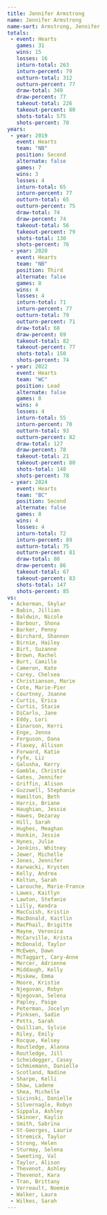 ```yaml
---
title: Jennifer Armstrong
name: Jennifer Armstrong
name-sort: Armstrong, Jennifer
totals:
 - event: Hearts
   games: 31
   wins: 15
   losses: 16
   inturn-total: 263
   inturn-percent: 79
   outturn-total: 312
   outturn-percent: 77
   draw-total: 349
   draw-percent: 77
   takeout-total: 226
   takeout-percent: 80
   shots-total: 575
   shots-percent: 78
years:
 - year: 2019
   event: Hearts
   team: "NB"
   position: Second
   alternate: false
   games: 7
   wins: 3
   losses: 4
   inturn-total: 65
   inturn-percent: 77
   outturn-total: 65
   outturn-percent: 75
   draw-total: 74
   draw-percent: 74
   takeout-total: 56
   takeout-percent: 79
   shots-total: 130
   shots-percent: 76
 - year: 2020
   event: Hearts
   team: "NB"
   position: Third
   alternate: false
   games: 8
   wins: 4
   losses: 4
   inturn-total: 71
   inturn-percent: 77
   outturn-total: 79
   outturn-percent: 71
   draw-total: 68
   draw-percent: 69
   takeout-total: 82
   takeout-percent: 77
   shots-total: 150
   shots-percent: 74
 - year: 2022
   event: Hearts
   team: "WC"
   position: Lead
   alternate: false
   games: 8
   wins: 4
   losses: 4
   inturn-total: 55
   inturn-percent: 70
   outturn-total: 93
   outturn-percent: 82
   draw-total: 127
   draw-percent: 78
   takeout-total: 21
   takeout-percent: 80
   shots-total: 148
   shots-percent: 78
 - year: 2024
   event: Hearts
   team: "BC"
   position: Second
   alternate: false
   games: 8
   wins: 4
   losses: 4
   inturn-total: 72
   inturn-percent: 89
   outturn-total: 75
   outturn-percent: 81
   draw-total: 80
   draw-percent: 86
   takeout-total: 67
   takeout-percent: 83
   shots-total: 147
   shots-percent: 85
vs:
 - Ackerman, Skylar
 - Babin, Jillian
 - Baldwin, Nicole
 - Barbour, Shona
 - Barker, Penny
 - Birchard, Shannon
 - Birnie, Hailey
 - Birt, Suzanne
 - Brown, Rachel
 - Burt, Camille
 - Cameron, Kate
 - Carey, Chelsea
 - Christianson, Marie
 - Cote, Marie-Pier
 - Courtney, Joanne
 - Curtis, Erica
 - Curtis, Stacie
 - DiCarlo, Jane
 - Eddy, Lori
 - Einarson, Kerri
 - Enge, Jenna
 - Ferguson, Dana
 - Flaxey, Allison
 - Forward, Katie
 - Fyfe, Liz
 - Galusha, Kerry
 - Gamble, Christie
 - Gates, Jennifer
 - Griffin, Alison
 - Guzzwell, Stephanie
 - Hamilton, Beth
 - Harris, Briane
 - Haughian, Jessie
 - Hawes, Dezaray
 - Hill, Sarah
 - Hughes, Meaghan
 - Hunkin, Jessie
 - Hynes, Julie
 - Jenkins, Whitney
 - Jewer, Michelle
 - Jones, Jennifer
 - Karwacki, Krysten
 - Kelly, Andrea
 - Koltun, Sarah
 - Larouche, Marie-France
 - Lawes, Kaitlyn
 - Lawton, Stefanie
 - Lilly, Kendra
 - MacCuish, Kristin
 - MacDonald, Kaitlin
 - MacPhail, Brigitte
 - Mayne, Veronica
 - McCarville, Krista
 - McDonald, Taylor
 - McEwen, Dawn
 - McTaggart, Cary-Anne
 - Mercer, Adrienne
 - Middaugh, Kelly
 - Miskew, Emma
 - Moore, Kristie
 - Njegovan, Robyn
 - Njegovan, Selena
 - Papley, Paige
 - Peterman, Jocelyn
 - Pinksen, Sadie
 - Potts, Sarah
 - Quillian, Sylvie
 - Riley, Emily
 - Rocque, Kelsey
 - Routledge, Alanna
 - Routledge, Jill
 - Scheidegger, Casey
 - Schmiemann, Danielle
 - Scotland, Nadine
 - Sharpe, Kelli
 - Shaw, Ladene
 - Shea, Michelle
 - Sicinski, Danielle
 - Silvernagle, Robyn
 - Sippala, Ashley
 - Skinner, Kaylin
 - Smith, Sabrina
 - St-Georges, Laurie
 - Stremick, Taylor
 - Strong, Helen
 - Sturmay, Selena
 - Sweeting, Val
 - Taylor, Alison
 - Thevenot, Ashley
 - Thevenot, Kara
 - Tran, Brittany
 - Verreault, Noemie
 - Walker, Laura
 - Wilkes, Sarah
---
```

